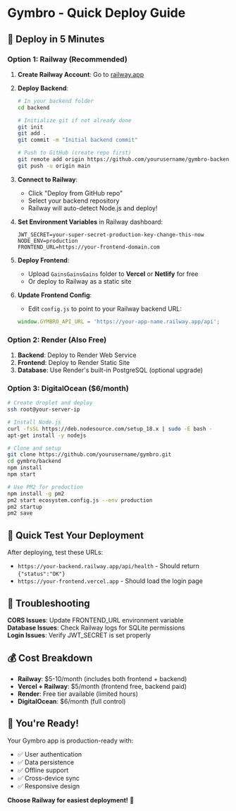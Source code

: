 # Gymbro - Quick Deploy Guide

## 🚀 Deploy in 5 Minutes

### **Option 1: Railway (Recommended)**

1. **Create Railway Account**: Go to [railway.app](https://railway.app)

2. **Deploy Backend**:
   ```bash
   # In your backend folder
   cd backend
   
   # Initialize git if not already done
   git init
   git add .
   git commit -m "Initial backend commit"
   
   # Push to GitHub (create repo first)
   git remote add origin https://github.com/yourusername/gymbro-backend.git
   git push -u origin main
   ```

3. **Connect to Railway**:
   - Click "Deploy from GitHub repo"
   - Select your backend repository
   - Railway will auto-detect Node.js and deploy!

4. **Set Environment Variables** in Railway dashboard:
   ```
   JWT_SECRET=your-super-secret-production-key-change-this-now
   NODE_ENV=production
   FRONTEND_URL=https://your-frontend-domain.com
   ```

5. **Deploy Frontend**:
   - Upload `GainsGainsGains` folder to **Vercel** or **Netlify** for free
   - Or deploy to Railway as a static site

6. **Update Frontend Config**:
   - Edit `config.js` to point to your Railway backend URL:
   ```javascript
   window.GYMBRO_API_URL = 'https://your-app-name.railway.app/api';
   ```

### **Option 2: Render (Also Free)**

1. **Backend**: Deploy to Render Web Service
2. **Frontend**: Deploy to Render Static Site
3. **Database**: Use Render's built-in PostgreSQL (optional upgrade)

### **Option 3: DigitalOcean ($6/month)**

```bash
# Create droplet and deploy
ssh root@your-server-ip

# Install Node.js
curl -fsSL https://deb.nodesource.com/setup_18.x | sudo -E bash -
apt-get install -y nodejs

# Clone and setup
git clone https://github.com/yourusername/gymbro.git
cd gymbro/backend
npm install
npm start

# Use PM2 for production
npm install -g pm2
pm2 start ecosystem.config.js --env production
pm2 startup
pm2 save
```

## 🎯 **Quick Test Your Deployment**

After deploying, test these URLs:
- `https://your-backend.railway.app/api/health` - Should return `{"status":"OK"}`
- `https://your-frontend.vercel.app` - Should load the login page

## 🔧 **Troubleshooting**

**CORS Issues**: Update FRONTEND_URL environment variable  
**Database Issues**: Check Railway logs for SQLite permissions  
**Login Issues**: Verify JWT_SECRET is set properly

## 💰 **Cost Breakdown**

- **Railway**: $5-10/month (includes both frontend + backend)
- **Vercel + Railway**: $5/month (frontend free, backend paid)
- **Render**: Free tier available (limited hours)
- **DigitalOcean**: $6/month (full control)

## 🎉 **You're Ready!**

Your Gymbro app is production-ready with:
- ✅ User authentication
- ✅ Data persistence
- ✅ Offline support
- ✅ Cross-device sync
- ✅ Responsive design

**Choose Railway for easiest deployment!** 🚄
